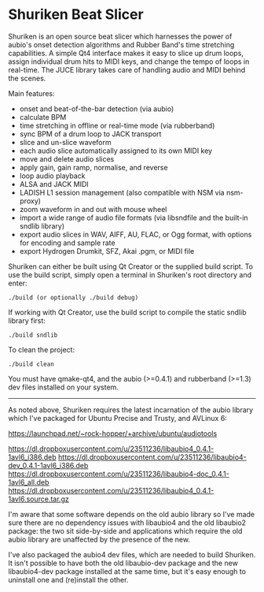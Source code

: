 Shuriken Beat Slicer
====================

Shuriken is an open source beat slicer which harnesses the power of aubio's onset detection algorithms and Rubber Band's time stretching capabilities. A simple Qt4 interface makes it easy to slice up drum loops, assign individual drum hits to MIDI keys, and change the tempo of loops in real-time. The JUCE library takes care of handling audio and MIDI behind the scenes.

Main features:

- onset and beat-of-the-bar detection (via aubio)
- calculate BPM
- time stretching in offline or real-time mode (via rubberband)
- sync BPM of a drum loop to JACK transport
- slice and un-slice waveform
- each audio slice automatically assigned to its own MIDI key
- move and delete audio slices
- apply gain, gain ramp, normalise, and reverse
- loop audio playback
- ALSA and JACK MIDI
- LADISH L1 session management (also compatible with NSM via nsm-proxy)
- zoom waveform in and out with mouse wheel
- import a wide range of audio file formats (via libsndfile and the built-in sndlib library)
- export audio slices in WAV, AIFF, AU, FLAC, or Ogg format, with options for encoding and sample rate
- export Hydrogen Drumkit, SFZ, Akai .pgm, or MIDI file

Shuriken can either be built using Qt Creator or the supplied build script. To use the build script, simply open a terminal in Shuriken's root directory and enter:

    ./build (or optionally ./build debug)

If working with Qt Creator, use the build script to compile the static sndlib library first:

    ./build sndlib

To clean the project:

    ./build clean

You must have qmake-qt4, and the aubio (>=0.4.1) and rubberband (>=1.3) dev files installed on your system.
___

As noted above, Shuriken requires the latest incarnation of the aubio library which I've packaged for Ubuntu Precise and Trusty, and AVLinux 6:

https://launchpad.net/~rock-hopper/+archive/ubuntu/audiotools

https://dl.dropboxusercontent.com/u/23511236/libaubio4_0.4.1-1avl6_i386.deb
https://dl.dropboxusercontent.com/u/23511236/libaubio4-dev_0.4.1-1avl6_i386.deb
https://dl.dropboxusercontent.com/u/23511236/libaubio4-doc_0.4.1-1avl6_all.deb
https://dl.dropboxusercontent.com/u/23511236/libaubio4_0.4.1-1avl6.source.tar.gz

I'm aware that some software depends on the old aubio library so I've made sure there are no dependency issues with libaubio4 and the old libaubio2 package: the two sit side-by-side and applications which require the old aubio library are unaffected by the presence of the new.

I've also packaged the aubio4 dev files, which are needed to build Shuriken.  It isn't possible to have both the old libaubio-dev package and the new libaubio4-dev package installed at the same time, but it's easy enough to uninstall one and (re)install the other.
